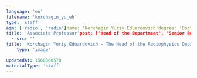 ```yaml
---
language: 'en'
filename: 'korchagin_yu_eh'
type: 'staff'
aim: ['radio', 'radio']name: 'Korchagin Yuriy Eduardovich'degree: 'Doctor of Physico-Mathematical Sciences'
title: 'Associate Professor'post: ['Head of the Department', 'Senior Research Officer']speciality: '(01.04.03) Radiophysics'contacts: []avatar:
  - src: ''
title: 'Korchagin Yuriy Eduardovich - The Head of the Radiophysics Department'
    type: 'image'

updatedAt: 1568360578
materialType: 'staff'
---
```


